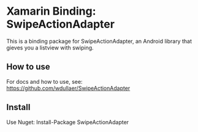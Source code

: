 # Xamarin Binding: SwipeActionAdapter
This is a binding package for SwipeActionAdapter, an Android library that gieves you a listview with swiping.

## How to use
For docs and how to use, see: https://github.com/wdullaer/SwipeActionAdapter

## Install 
Use Nuget: Install-Package SwipeActionAdapter 

